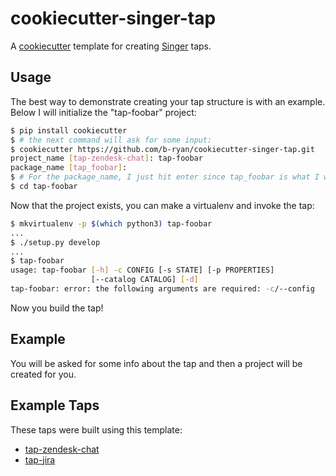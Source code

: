 # cookiecutter-singer-tap

A [cookiecutter](https://github.com/audreyr/cookiecutter) template for creating
[Singer](https://github.com/singer-io) taps.

## Usage

The best way to demonstrate creating your tap structure is with an example.
Below I will initialize the "tap-foobar" project:

```bash
$ pip install cookiecutter
$ # the next command will ask for some input:
$ cookiecutter https://github.com/b-ryan/cookiecutter-singer-tap.git
project_name [tap-zendesk-chat]: tap-foobar
package_name [tap_foobar]:
$ # For the package_name, I just hit enter since tap_foobar is what I wanted
$ cd tap-foobar
```

Now that the project exists, you can make a virtualenv and invoke the tap:

```bash
$ mkvirtualenv -p $(which python3) tap-foobar
...
$ ./setup.py develop
...
$ tap-foobar
usage: tap-foobar [-h] -c CONFIG [-s STATE] [-p PROPERTIES]
                  [--catalog CATALOG] [-d]
tap-foobar: error: the following arguments are required: -c/--config
```

Now you build the tap!

## Example

You will be asked for some info about the tap and then a project will be
created for you.

## Example Taps

These taps were built using this template:

- [tap-zendesk-chat](https://github.com/singer-io/tap-zendesk-chat)
- [tap-jira](https://github.com/singer-io/tap-jira)
